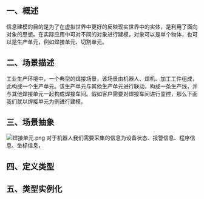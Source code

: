 ## 一、概述
信息建模的目的是为了在虚拟世界中更好的反映现实世界中的实体，是利用了面向对象的思想。在实际应用中可对不同的对象进行建模，对象可以是单个物体，也可以是生产单元，例如焊接单元、切割单元。
## 二、场景描述
工业生产环境中，一个典型的焊接场景，该场景由机器人、焊机、加工工件组成，此构成一个生产单元。该生产单元与其他生产单元进行联动，构成一条生产线，并与其他焊接单元一起构成焊接车间。假如客户需要对焊接车间进行监控，那么下面我们就以焊接单元为例进行建模。
## 三、场景抽象
![焊接单元.png](https://i.loli.net/2020/05/02/Ybl2T9PimdnEZqS.png)
对于机器人我们需要采集的信息为设备状态、报警信息、程序信息、坐标信息，
## 四、定义类型



## 五、类型实例化

<!--stackedit_data:
eyJoaXN0b3J5IjpbLTIwMDk5NDU1NjksNDQ4OTAzNDE4LDE0MD
ExOTUwMjIsMTUwNTc4MDI4MSwtMTAwMzc2NjIzNV19
-->